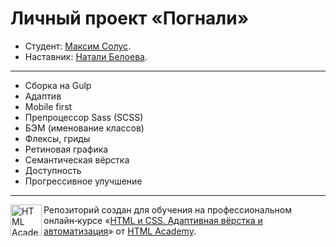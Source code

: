 # Личный проект «Погнали»

* Студент: [Максим Солус](https://htmlacademy.ru/profile/solusmax).
* Наставник: [Натали Белоева](https://htmlacademy.ru/profile/id1123699).

---

- Сборка на Gulp
- Адаптив
- Mobile first
- Препроцессор Sass (SCSS)
- БЭМ (именование классов)
- Флексы, гриды
- Ретиновая графика
- Семантическая вёрстка
- Доступность
- Прогрессивное улучшение

---

<a href="https://htmlacademy.ru/intensive/adaptive"><img align="left" width="50" height="50" alt="HTML Academy" src="https://trello-attachments.s3.amazonaws.com/5f53ecbe0ea62066c3326204/5e28f1ea46381f84f6f8f510/a54174379604899effe226aba2d01d58/hta-logo-for-github-2.png"></a>

Репозиторий создан для обучения на профессиональном онлайн‑курсе «[HTML и CSS. Адаптивная вёрстка и автоматизация](https://htmlacademy.ru/intensive/adaptive)» от [HTML Academy](https://htmlacademy.ru).
